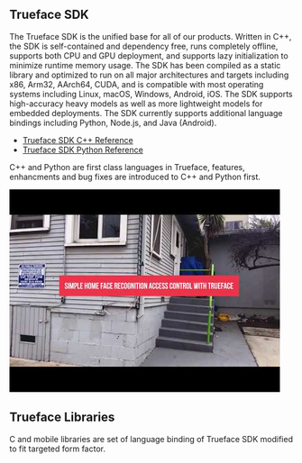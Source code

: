 ## Trueface SDK
The Trueface SDK is the unified base for all of our products. Written in C++, the SDK is self-contained and dependency free, runs completely offline, supports both CPU and GPU deployment, and supports lazy initialization to minimize runtime memory usage. The SDK has been compiled as a static library and optimized to run on all major architectures and targets including x86, Arm32, AArch64, CUDA, and is compatible with most operating systems including Linux, macOS, Windows, Android, iOS. The SDK supports high-accuracy heavy models as well as more lightweight models for embedded deployments. The SDK currently supports additional language bindings including Python, Node.js, and Java (Android).

- [Trueface SDK C++ Reference](https://reference.trueface.ai/cpp/master/latest/index.html)
- [Trueface SDK Python Reference](https://reference.trueface.ai/cpp/master/latest/py/index.html)

C++ and Python are first class languages in Trueface, features, enhancments and bug fixes are introduced to C++ and Python first.

[![IMAGE ALT TEXT HERE](assets/v0.8/images/0.jpeg)](https://www.youtube.com/watch?v=dnjiF6jS50g)

## Trueface Libraries

C and mobile libraries are set of language binding of Trueface SDK modified to fit targeted form factor.
